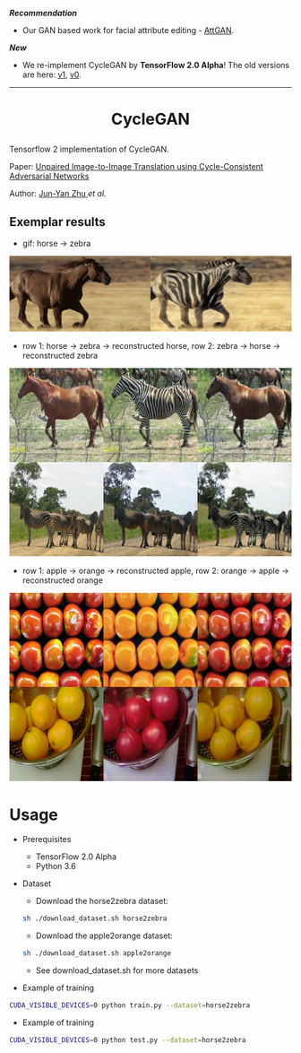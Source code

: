 ***Recommendation***

- Our GAN based work for facial attribute editing - [AttGAN](https://github.com/LynnHo/AttGAN-Tensorflow).

***New***

- We re-implement CycleGAN by **TensorFlow 2.0 Alpha**! The old versions are here: [v1](https://github.com/LynnHo/CycleGAN-Tensorflow-PyTorch/tree/v1), [v0](https://github.com/LynnHo/CycleGAN-Tensorflow-PyTorch/tree/v0).

---

# <p align="center"> CycleGAN </p>

Tensorflow 2 implementation of CycleGAN.

Paper: [Unpaired Image-to-Image Translation using Cycle-Consistent Adversarial Networks](https://arxiv.org/pdf/1703.10593.pdf)

Author: [Jun-Yan Zhu ](https://people.eecs.berkeley.edu/~junyanz/) *et al.*

## Exemplar results

- gif: horse -> zebra

<p align="center"> <img src="./pics/horse2zebra.gif" /> </p>

- row 1: horse -> zebra -> reconstructed horse, row 2: zebra -> horse -> reconstructed zebra

<p align="center"> <img src="./pics/example_horse2zebra_1.jpg" /> </p>

- row 1: apple -> orange -> reconstructed apple, row 2: orange -> apple -> reconstructed orange

<p align="center"> <img src="./pics/example_apple2orange_1.jpg" /> </p>

# Usage

- Prerequisites
    - TensorFlow 2.0 Alpha
    - Python 3.6

- Dataset

    - Download the horse2zebra dataset:
    ```bash
    sh ./download_dataset.sh horse2zebra
    ```
    - Download the apple2orange dataset:
    ```bash
    sh ./download_dataset.sh apple2orange
    ```
    - See download_dataset.sh for more datasets

- Example of training
```bash
CUDA_VISIBLE_DEVICES=0 python train.py --dataset=horse2zebra
```

- Example of training
```bash
CUDA_VISIBLE_DEVICES=0 python test.py --dataset=horse2zebra
```
